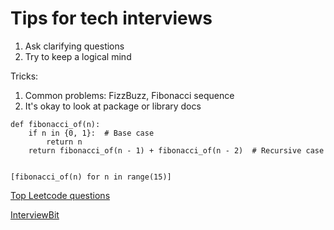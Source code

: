 # Tips for tech interviews

1. Ask clarifying questions
2. Try to keep a logical mind

Tricks: 
1. Common problems: FizzBuzz, Fibonacci sequence
2. It's okay to look at package or library docs

```
def fibonacci_of(n):
    if n in {0, 1}:  # Base case
        return n
    return fibonacci_of(n - 1) + fibonacci_of(n - 2)  # Recursive case


[fibonacci_of(n) for n in range(15)]
```


[Top Leetcode questions](https://docs.google.com/spreadsheets/d/1hzP8j7matoUiJ15N-RhsL5Dmig8_E3aP/edit#gid=1377915986)

[InterviewBit](https://www.interviewbit.com/)